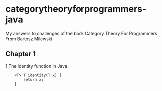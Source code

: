 # categorytheoryforprogrammers-java
My answers to challenges of the book Category Theory For Programmers From Bartosz Milewski

## Chapter 1
1 The identity function in Java
```
    <T> T identity(T x) {
        return x;
    }
```
